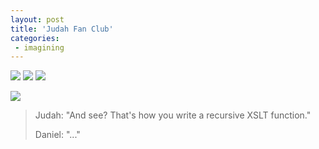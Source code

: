 ```yaml
---
layout: post
title: 'Judah Fan Club'
categories:
 - imagining
---
```


<img src="http://danielsjourney.com/blog/files/2004/09/judah01.jpg" />



<img src="http://danielsjourney.com/blog/files/2004/09/judah02.jpg" />



<img src="http://danielsjourney.com/blog/files/2004/09/judah03.jpg" />



<img src="http://danielsjourney.com/blog/files/2004/09/judah04.jpg" /><blockquote>Judah: "And see? That's how you write a recursive XSLT function."



Daniel: "..."</blockquote>
